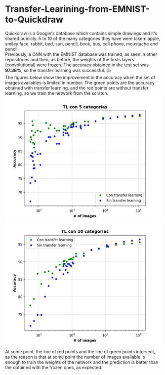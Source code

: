 # Transfer-Learining-from-EMNIST-to-Quickdraw
Quickdraw is a Google's database which contains simple drawings and it's shared publicly. 
5 to 10 of the many categories they have were taken: apple, smiley face, rabbit, bed, sun, pencil, book, bus, cell phone, moustache and pencil. <br/>
Previously, a CNN with the EMNIST database was trained, as seen in other repositories and then, as before, the weights of the firsts layers (convolutional) were frozen. The accuracy obtained in the test set was **97.38%**, so the transfer learning was successful. :+1: 
<br/>
The figures below show the improvement in the accuracy when the set of images availables is limited in number.
The green points are the accuracy obtained with transfer learning, and the red points are without transfer learning, so we train the network from the scratch. <br/>
<img height=400 src="https://github.com/camilo1704/Transfer-Learining-from-EMNIST-to-Quickdraw/blob/master/Figure_1.png" />
<img height=400 src="https://github.com/camilo1704/Transfer-Learining-from-EMNIST-to-Quickdraw/blob/master/Figure_2.png" />
<br/>

At some point, the line of red points and the line of green points intersect, as the reason is that at some point the number of images avaliable is enough to train the weights of the network and the prediction is better than the obtained with the frozen ones, as expected.

